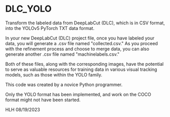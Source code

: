 # DLC_YOLO
Transform the labeled data from DeepLabCut (DLC), which is in CSV format, into the YOLOv5 PyTorch TXT data format.

In your new DeepLabCut (DLC) project file, once you have labeled your data, you will generate a .csv file named "collected.csv." As you proceed with the refinement process and choose to merge data, you can also generate another .csv file named "machinelabels.csv." 

Both of these files, along with the corresponding images, have the potential to serve as valuable resources for training data in various visual tracking models, such as those within the YOLO family.



This code was created by a novice Python programmer. 

Only the YOLO format has been implemented, and work on the COCO format might not have been started.

HLH 08/19/2023
